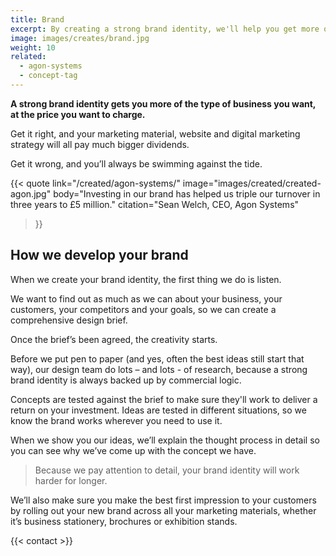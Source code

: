 ```yaml
---
title: Brand
excerpt: By creating a strong brand identity, we'll help you get more of the type of customers you want, at the prices you want to charge.
image: images/creates/brand.jpg
weight: 10
related: 
  - agon-systems
  - concept-tag
---
```


**A strong brand identity gets you more of the type of business you want, at the price you want to charge.**

Get it right, and your marketing material, website and digital marketing strategy will all pay much bigger dividends.

Get it wrong, and you’ll always be swimming against the tide.

{{< quote
	link="/created/agon-systems/"
	image="images/created/created-agon.jpg"
	body="Investing in our brand has helped us triple our turnover in three years to £5 million."
	citation="Sean Welch, CEO, Agon Systems"
>}}

## How we develop your brand

When we create your brand identity, the first thing we do is listen.

We want to find out as much as we can about your business, your customers, your competitors and your goals, so we can create a comprehensive design brief.

Once the brief’s been agreed, the creativity starts.

Before we put pen to paper (and yes, often the best ideas still start that way), our design team do lots – and lots - of research, because a strong brand identity is always backed up by commercial logic.

Concepts are tested against the brief to make sure they'll work to deliver a return on your investment. Ideas are tested in different situations, so we know the brand works wherever you need to use it.

When we show you our ideas, we’ll explain the thought process in detail so you can see why we’ve come up with the concept we have.

> Because we pay attention to detail, your brand identity will work harder for longer.

We’ll also make sure you make the best first impression to your customers by rolling out your new brand across all your marketing materials, whether it’s business stationery, brochures or exhibition stands.

{{< contact >}}
